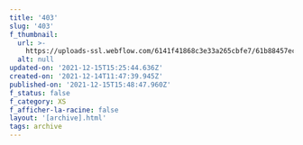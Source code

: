 ```yaml
---
title: '403'
slug: '403'
f_thumbnail:
  url: >-
    https://uploads-ssl.webflow.com/6141f41868c3e33a265cbfe7/61b88457ec1cf11e8e638ca1_403.jpg
  alt: null
updated-on: '2021-12-15T15:25:44.636Z'
created-on: '2021-12-14T11:47:39.945Z'
published-on: '2021-12-15T15:48:47.960Z'
f_status: false
f_category: XS
f_afficher-la-racine: false
layout: '[archive].html'
tags: archive
---
```



